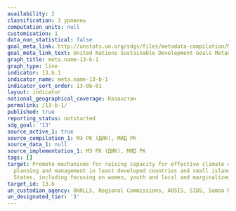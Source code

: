 ```yaml
---
availability: 2
classification: 3 уровень
computation_units: null
customisation: 1
data_non_statistical: false
goal_meta_link: http://unstats.un.org/sdgs/files/metadata-compilation/Metadata-Goal-13.pdf
goal_meta_link_text: United Nations Sustainable Development Goals Metadata (pdf 759kB)
graph_title: meta.name-13-b-1
graph_type: line
indicator: 13.b.1
indicator_name: meta.name-13-b-1
indicator_sort_order: 13-0b-01
layout: indicator
national_geographical_coverage: Казахстан
permalink: /13-b-1/
published: true
reporting_status: notstarted
sdg_goal: '13'
source_active_1: true
source_compilation_1: МЭ РК (ДИК), МИД РК
source_data_1: null
source_implementation_1: МЭ РК (ДИК), МИД РК
tags: []
target: Promote mechanisms for raising capacity for effective climate change-related
  planning and management in least developed countries and small island developing
  States, including focusing on women, youth and local and marginalized communities
target_id: 13.b
un_custodian_agency: OHRLLS, Regional Commissions, AOSIS, SIDS, Samoa Pathway
un_designated_tier: '3'
---
```

